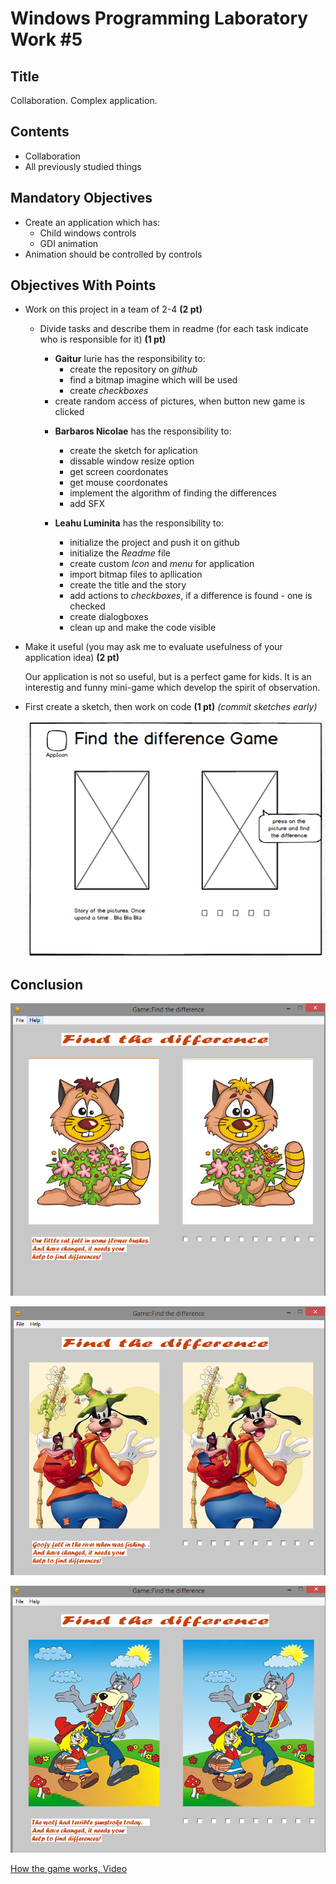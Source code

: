 # Windows Programming Laboratory Work #5

## Title
Collaboration. Complex application.

## Contents
* Collaboration
* All previously studied things

## Mandatory Objectives
* Create an application which has:
  * Child windows controls
  * GDI animation
* Animation should be controlled by controls

## Objectives With Points
* Work on this project in a team of 2-4 **(2 pt)**
  * Divide tasks and describe them in readme (for each task indicate who is responsible for it) **(1 pt)**

	   * **Gaitur** Iurie has the responsibility to:  
		  - create the repository on _github_
		  - find a bitmap imagine which will be used 
		  - create _checkboxes_
      - create random access of pictures, when button new game is clicked 

  	* **Barbaros Nicolae** has the responsibility to:
  		- create the sketch for aplication
      - dissable window resize option
      - get screen coordonates
      - get mouse coordonates
      - implement the algorithm of finding the differences
      - add SFX


    * **Leahu Luminita** has the responsibility to:
    	- initialize the project and push it on github
    	- initialize the _Readme_ file 		
    	- create custom _Icon_ and _menu_ for application
      - import bitmap files to apllication
      - create the title and the story
      - add actions to _checkboxes_, if a difference is found - one is checked
      - create dialogboxes
      - clean up and make the code visible

* Make it useful (you may ask me to evaluate usefulness of your application idea) **(2 pt)**
  
  Our application is not so useful, but is a perfect game for kids. It is an interestig and funny mini-game which develop the spirit of observation. 

* First create a sketch, then work on code **(1 pt)** _(commit sketches early)_

	![screen](https://raw.githubusercontent.com/IuraGaitur/FindDifference/master/Images/Screenshot_2.png)
	
## Conclusion

![screen1](https://raw.githubusercontent.com/IuraGaitur/FindDifference/master/FindDifference/Screenshot_1.png)
	
![screen2](https://raw.githubusercontent.com/IuraGaitur/FindDifference/master/FindDifference/Screenshot_2.png)
	
![screen3](https://raw.githubusercontent.com/IuraGaitur/FindDifference/master/FindDifference/Screenshot_3.png)

[How the game works, Video ](https://www.youtube.com/watch?v=6hHJA4RC-S8&feature=youtu.be)


